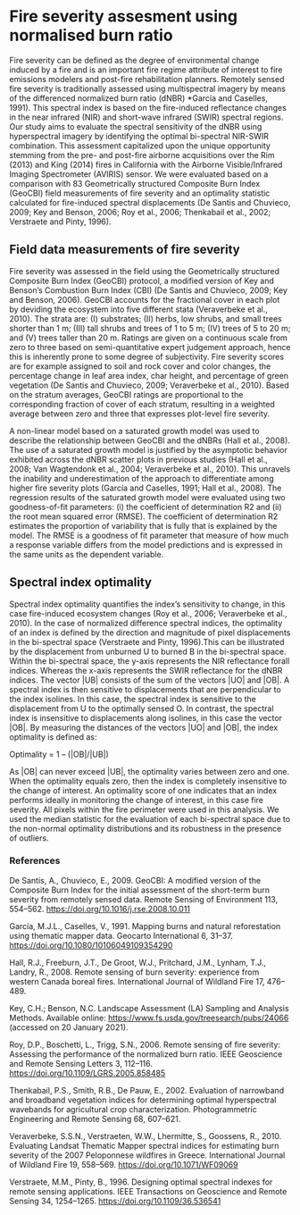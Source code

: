 # Fire severity assesment using normalised burn ratio #

Fire severity can be defined as the degree of environmental change induced by a fire and is  an important fire regime attribute of interest to fire emissions modelers and 
post-fire rehabilitation planners. Remotely sensed fire severity is traditionally assessed using multispectral imagery by means of the differenced normalized burn ratio (dNBR) *García and Caselles, 1991).
This spectral index is based on the fire-induced reflectance changes in the near infrared (NIR) and short-wave infrared (SWIR) spectral regions. Our study aims to evaluate the
spectral sensitivity of the dNBR using hyperspectral imagery by identifying the optimal bi-spectral NIR-SWIR combination. This assessment capitalized upon the unique opportunity
stemming from the pre- and post-fire airborne acquisitions over the Rim (2013) and King (2014) fires in California with the Airborne Visible/Infrared Imaging Spectrometer (AVIRIS) sensor. We were evaluated based on a comparison with 83 Geometrically structured Composite Burn Index (GeoCBI) field measurements of fire severity and an optimality statistic calculated for  fire-induced spectral displacements (De Santis and Chuvieco, 2009; Key and Benson, 2006; Roy et al., 2006; Thenkabail et al., 2002; Verstraete and Pinty, 1996).

## Field data measurements of fire severity ##
Fire severity was assessed in the field using the Geometrically structured Composite Burn Index (GeoCBI) protocol, a modified version of Key and Benson’s Combustion Burn Index (CBI) (De Santis and Chuvieco, 2009; Key and Benson, 2006). GeoCBI accounts for the fractional cover in each plot by deviding the ecosystem into five different stata (Veraverbeke et al., 2010). The strata are: (I) substrates; (II) herbs, low shrubs, and small trees shorter than 1 m; (III) tall shrubs and trees of 1 to 5 m; (IV) trees of 5 to 20 m; and (V) trees taller than 20 m. Ratings are given on a continuous scale from zero to three based on semi-quantitative expert judgement approach, hence this is inherently prone to some degree of subjectivity. Fire severity scores are for example assigned to soil and rock cover and color changes, the percentage change in leaf area index, char height, and percentage of green vegetation (De Santis and Chuvieco, 2009; Veraverbeke et al., 2010). Based on the stratum averages, GeoCBI ratings are proportional to the corresponding fraction of cover of each stratum, resulting in a weighted average between zero and three that expresses plot-level fire severity. 

A non-linear model based on a saturated growth model was used to describe the relationship between GeoCBI and the dNBRs (Hall et al., 2008). The use of a saturated growth model is justified by the asymptotic behavior exhibited across the dNBR scatter plots in previous studies (Hall et al., 2008; Van Wagtendonk et al., 2004; Veraverbeke et al., 2010). This unravels the inability and underestimation of the approach to differentiate among higher fire severity plots (García and Caselles, 1991; Hall et al., 2008). The regression results of the saturated growth model were evaluated using two goodness-of-fit parameters: (i) the coefficient of determination R2 and (ii) the root mean squared error (RMSE). The coefficient of determination R2 estimates the proportion of variability that is fully that is explained by the model. The RMSE is a goodness of fit parameter that measure of how much a response variable differs from the model predictions and is expressed in the same units as the dependent variable. 



## Spectral index optimality ##
Spectral index optimality quantifies the index’s sensitivity to change, in this case fire-induced ecosystem changes (Roy et al., 2006; Veraverbeke et al., 2010). 
In the case of normalized difference spectral indices, the optimality of an index is defined by the direction and magnitude of pixel displacements in the bi-spectral
space (Verstraete and Pinty, 1996).This can be illustrated by the displacement from unburned U to burned B in the bi-spectral space. Within the bi-spectral space, 
the y-axis represents the NIR reflectance forall indices. Whereas the x-axis represents the SWIR reflectance for the dNBR indices. The vector |UB| consists of the 
sum of the vectors |UO| and |OB|. A spectral index is then sensitive to displacements that are perpendicular to the index isolines. In this case, the spectral index 
is sensitive to the displacement from U to the optimally sensed O. 
In contrast, the spectral index is insensitive to displacements along isolines, in this case the vector |OB|. By measuring the distances of the vectors |UO| and |OB|, the index
optimality is defined as:

Optimality = 1 – (|OB|/|UB|)

As |OB| can never exceed |UB|, the optimality varies between zero and one. When the optimality equals zero, then the index is completely insensitive to the change of interest. 
An optimality score of one indicates that an index performs ideally in monitoring the change of interest, in this case fire severity. All pixels within the fire perimeter were used in this analysis. We used the median statistic for the evaluation of each bi-spectral space due to the non-normal optimality distributions and its robustness in the presence of outliers. 


### References ###
De Santis, A., Chuvieco, E., 2009. GeoCBI: A modified version of the Composite Burn Index for the initial assessment of the short-term burn severity from remotely sensed data. Remote Sensing of Environment 113, 554–562. https://doi.org/10.1016/j.rse.2008.10.011

García, M.J.L., Caselles, V., 1991. Mapping burns and natural reforestation using thematic mapper data. Geocarto International 6, 31–37. https://doi.org/10.1080/10106049109354290

Hall, R.J., Freeburn, J.T., De Groot, W.J., Pritchard, J.M., Lynham, T.J., Landry, R., 2008. Remote sensing of burn severity: experience from western Canada boreal fires. International Journal of Wildland Fire 17, 476–489.

Key, C.H.; Benson, N.C. Landscape Assessment (LA) Sampling and Analysis Methods. Available online: https://www.fs.usda.gov/treesearch/pubs/24066 (accessed on 20 January 2021).

Roy, D.P., Boschetti, L., Trigg, S.N., 2006. Remote sensing of fire severity: Assessing the performance of the normalized burn ratio. IEEE Geoscience and Remote Sensing Letters 3, 112–116. https://doi.org/10.1109/LGRS.2005.858485

Thenkabail, P.S., Smith, R.B., De Pauw, E., 2002. Evaluation of narrowband and broadband vegetation indices for determining optimal hyperspectral wavebands for agricultural crop characterization. Photogrammetric Engineering and Remote Sensing 68, 607–621.

Veraverbeke, S.S.N., Verstraeten, W.W., Lhermitte, S., Goossens, R., 2010. Evaluating Landsat Thematic Mapper spectral indices for estimating burn severity of the 2007 Peloponnese wildfires in Greece. International Journal of Wildland Fire 19, 558–569. https://doi.org/10.1071/WF09069

Verstraete, M.M., Pinty, B., 1996. Designing optimal spectral indexes for remote sensing applications. IEEE Transactions on Geoscience and Remote Sensing 34, 1254–1265. https://doi.org/10.1109/36.536541

